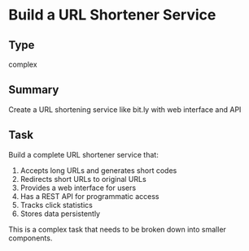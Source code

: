 # Build a URL Shortener Service

## Type
complex

## Summary
Create a URL shortening service like bit.ly with web interface and API

## Task
Build a complete URL shortener service that:
1. Accepts long URLs and generates short codes
2. Redirects short URLs to original URLs
3. Provides a web interface for users
4. Has a REST API for programmatic access
5. Tracks click statistics
6. Stores data persistently

This is a complex task that needs to be broken down into smaller components.